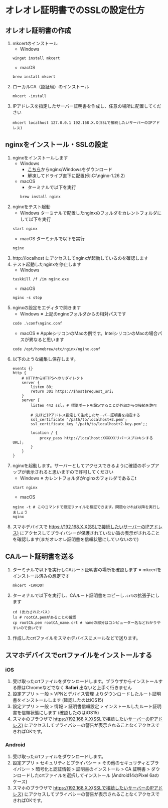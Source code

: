 # オレオレ証明書でのSSLの設定仕方

## オレオレ証明書の作成

1. mkcertのインストール
    - Windows
    ```
    winget install mkcert
    ```
    - macOS
    ``` 
    brew install mkcert 
    ```
1. ローカルCA（認証局）のインストール
    ```
    mkcert -install
    ```
1. IPアドレスを指定したサーバー証明書を作成し、任意の場所に配置してください
    ```
    mkcert localhost 127.0.0.1 192.168.X.X(SSLで接続したいサーバーのIPアドレス)
    ```

## nginxをインストール・SSLの設定

1. nginxをインストールします
    - Windows
        - [こちら](https://nginx.org/en/download.html)からnginx/Windowsをダウンロード
        - 解凍してドライブ直下に配置(例:C:\nginx-1.26.2\)
    - macOS
        - ターミナルで以下を実行
        ```
        brew install nginx
        ```
1. nginxをテスト起動
    - Windows ターミナルで配置したnginxのフォルダをカレントフォルダにして以下を実行
    ```
    start nginx
    ```
    - macOS ターミナルで以下を実行
    ```
    nginx
    ```
1. http://localhost にアクセスしてnginxが起動しているのを確認します
1. テスト起動したnginxを停止します
    - Windows
    ```
    taskkill /f /im nginx.exe
    ```
    - macOS
    ```
    nginx -s stop
    ```
1. nginxの設定をエディタで開きます
    - Windows ※ 上記のnginxフォルダからの相対パスです
    ```
    code .\conf\nginx.conf
    ```
    - macOS ※ AppleシリコンのMacの例です。IntelシリコンのMacの場合パスが異なると思います
    ```
    code /opt/homebrew/etc/nginx/nginx.conf
    ```
1. 以下のような編集し保存します。
    ```
    events {}
    http {
        # HTTPからHTTPSへのリダイレクト
        server {
            listen 80;
            return 301 https://$host$request_uri;
        }
        server {
            listen 443 ssl; # 標準ポートを設定することが外部からの接続を許可

            # 先ほどIPアドレス指定して生成したサーバー証明書を指定する
            ssl_certificate '/path/to/localhost+2.pem';
            ssl_certificate_key '/path/to/localhost+2-key.pem';;
  
            location / {
                proxy_pass http://localhost:XXXXX(リバースプロキシするURL);
            }
        }
    }
    ```
1. nginxを起動します。サーバーとしてアクセスできるように確認のポップアップが表示されると思いますので許可してください
    - Windows ※ カレントフォルダがnginxのフォルダであるこt
    ```
    start nginx
    ```
    - macOS
    ```
    nginx -t # このコマンドで設定ファイルを検証できます。問題なければ以降を実行しましょう
    nginx
    ```
1. スマホデバイスで https://192.168.X.X(SSLで接続したいサーバーのIPアドレス) にアクセスしてプライバシーが保護されていない旨の表示がされることを確認します(まだオレオレ証明書を信頼状態にしていないので)

## CAルート証明書を送る

1. ターミナルで以下を実行しCAルート証明書の場所を確認します ※ mkcertをインストール済みの想定です
    ```
    mkcert -CAROOT
    ```
1. ターミナルで以下を実行し、CAルート証明書をコピーし`.crt`の拡張子にします
    ```
    cd (出力されたパス)
    ls # rootCA.pemがあることの確認
    cp rootCA.pem rootCA_name.crt # nameの部分はコンピューター名などわかりやすいので良いです
    ```
1. 作成したcrtファイルをスマホデバイスにメールなどで送ります。

## スマホデバイスでcrtファイルをインストールする

### iOS

1. 受け取ったcrtファイルをダウンロードします。ブラウザからインストールする際はChromeなどでなく **Safari** 出ないと上手く行きません
1. 設定アプリ > 一般 > VPNとデバイス管理 よりダウンロードしたルート証明書をインストールします (確認したのはiOS15)
1. 設定アプリ > 一般 > 情報 > 証明書信頼設定 > インストールしたルート証明書を信頼状態にします (確認したのはiOS15)
1. スマホのブラウザで https://192.168.X.X(SSLで接続したいサーバーのIPアドレス) にアクセスしてプライバシーの警告が表示されることなくアクセスできればOKです。

### Android

1. 受け取ったcrtファイルをダウンロードします。
1. 設定アプリ > セキュリティとプライバシー > その他のセキュリティとプライバシー > 暗号化と認証情報 > 証明書のインストール > CA 証明書 > ダウンロードしたcrtファイルを選択してインストール (Android14のPixel 6aのケース)
1. スマホのブラウザで https://192.168.X.X(SSLで接続したいサーバーのIPアドレス) にアクセスしてプライバシーの警告が表示されることなくアクセスできればOKです。

